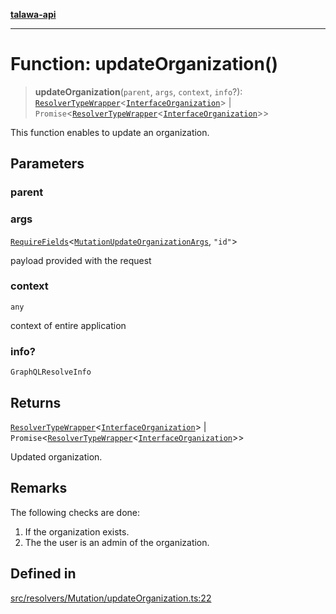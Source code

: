 [**talawa-api**](../../../../README.md)

***

# Function: updateOrganization()

> **updateOrganization**(`parent`, `args`, `context`, `info`?): [`ResolverTypeWrapper`](../../../../types/generatedGraphQLTypes/type-aliases/ResolverTypeWrapper.md)\<[`InterfaceOrganization`](../../../../models/Organization/interfaces/InterfaceOrganization.md)\> \| `Promise`\<[`ResolverTypeWrapper`](../../../../types/generatedGraphQLTypes/type-aliases/ResolverTypeWrapper.md)\<[`InterfaceOrganization`](../../../../models/Organization/interfaces/InterfaceOrganization.md)\>\>

This function enables to update an organization.

## Parameters

### parent

### args

[`RequireFields`](../../../../types/generatedGraphQLTypes/type-aliases/RequireFields.md)\<[`MutationUpdateOrganizationArgs`](../../../../types/generatedGraphQLTypes/type-aliases/MutationUpdateOrganizationArgs.md), `"id"`\>

payload provided with the request

### context

`any`

context of entire application

### info?

`GraphQLResolveInfo`

## Returns

[`ResolverTypeWrapper`](../../../../types/generatedGraphQLTypes/type-aliases/ResolverTypeWrapper.md)\<[`InterfaceOrganization`](../../../../models/Organization/interfaces/InterfaceOrganization.md)\> \| `Promise`\<[`ResolverTypeWrapper`](../../../../types/generatedGraphQLTypes/type-aliases/ResolverTypeWrapper.md)\<[`InterfaceOrganization`](../../../../models/Organization/interfaces/InterfaceOrganization.md)\>\>

Updated organization.

## Remarks

The following checks are done:
1. If the organization exists.
2. The the user is an admin of the organization.

## Defined in

[src/resolvers/Mutation/updateOrganization.ts:22](https://github.com/Suyash878/talawa-api/blob/095e6964ce2a06c1c30d1acf81b6162203f1db91/src/resolvers/Mutation/updateOrganization.ts#L22)
